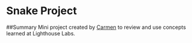 # Snake Project

##Summary
Mini project created by [Carmen](https://github.com/carmtsang) to review and use concepts learned at Lighthouse Labs. 